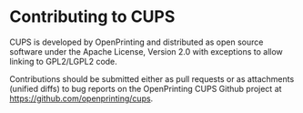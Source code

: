 Contributing to CUPS
====================

CUPS is developed by OpenPrinting and distributed as open source software under
the Apache License, Version 2.0 with exceptions to allow linking to GPL2/LGPL2
code.

Contributions should be submitted either as pull requests or as attachments
(unified diffs) to bug reports on the OpenPrinting CUPS Github project at <https://github.com/openprinting/cups>.
